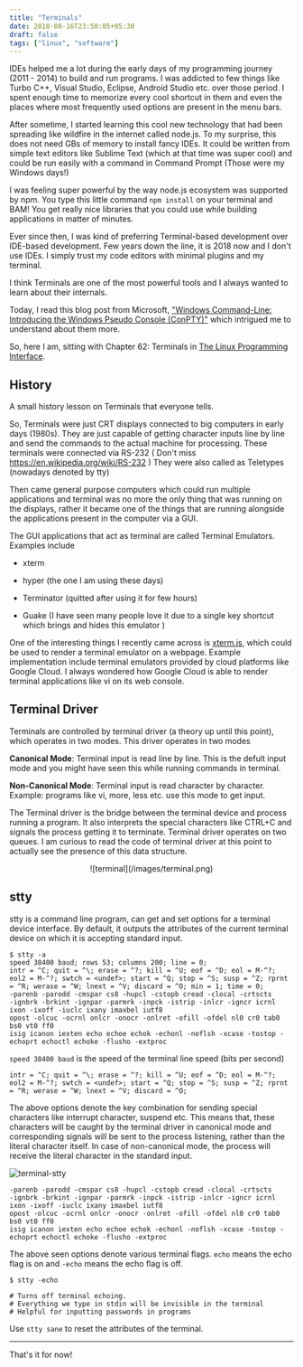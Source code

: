 ```yaml
---
title: "Terminals"
date: 2018-08-16T23:50:05+05:30
draft: false
tags: ["linux", "software"]
---
```


IDEs helped me a lot during the early days of my programming journey (2011 - 2014) to build and run programs. I was addicted to few things like Turbo C++, Visual Studio, Eclipse, Android Studio etc. over those period. I spent enough time to memorize every cool shortcut in them and even the places where most frequently used options are present in the menu bars.

After sometime, I started learning this cool new technology that had been spreading like wildfire in the internet called node.js. To my surprise, this does not need GBs of memory to install fancy IDEs. It could be written from simple text editors like Sublime Text (which at that time was super cool) and could be run easily with a command in Command Prompt (Those were my Windows days!)

I was feeling super powerful by the way node.js ecosystem was supported by npm. You type this little command `npm install` on your terminal and BAM! You get really nice libraries that you could use while building applications in matter of minutes.

Ever since then, I was kind of preferring Terminal-based development over IDE-based development. Few years down the line, it is 2018 now and I don't use IDEs. I simply trust my code editors with minimal plugins and my terminal.

I think Terminals are one of the most powerful tools and I always wanted to learn about their internals.

Today, I read this blog post from Microsoft, ["Windows Command-Line: Introducing the Windows Pseudo Console (ConPTY)"](https://blogs.msdn.microsoft.com/commandline/2018/08/02/windows-command-line-introducing-the-windows-pseudo-console-conpty/) which intrigued me to understand about them more.

So, here I am, sitting with Chapter 62: Terminals in [The Linux Programming Interface](https://nostarch.com/tlpi).

## History

A small history lesson on Terminals that everyone tells.

So, Terminals were just CRT displays connected to big computers in early days (1980s). They are just capable of getting character inputs line by line and send the commands to the actual machine for processing. These terminals were connected via RS-232 ( Don't miss https://en.wikipedia.org/wiki/RS-232 ) They were also called as Teletypes (nowadays denoted by tty)

Then came general purpose computers which could run multiple applications and terminal was no more the only thing that was running on the displays, rather it became one of the things that are running alongside the applications present in the computer via a GUI.

The GUI applications that act as terminal are called Terminal Emulators. Examples include

- xterm

- hyper (the one I am using these days)

- Terminator (quitted after using it for few hours)

- Guake (I have seen many people love it due to a single key shortcut which brings and hides this emulator )

One of the interesting things I recently came across is [xterm.js](https://xtermjs.org/), which could be used to render a terminal emulator on a webpage. Example implementation include terminal emulators provided by cloud platforms like Google Cloud. I always wondered how Google Cloud is able to render terminal applications like vi on its web console.

## Terminal Driver

Terminals are controlled by terminal driver (a theory up until this point), which operates in two modes. This driver operates in two modes

__Canonical Mode__: Terminal input is read line by line. This is the defult input mode and you might have seen this while running commands in terminal.

__Non-Canonical Mode__: Terminal input is read character by character. Example: programs like vi, more, less etc. use this mode to get input.

The Terminal driver is the bridge between the terminal device and process running a program. It also interprets the special characters like CTRL+C and signals the process getting it to terminate. Terminal driver operates on two queues. I am curious to read the code of terminal driver at this point to actually see the presence of this data structure.

<center>
![terminal](/images/terminal.png)
</center>

## stty
stty is a command line program, can get and set options for a terminal device interface. By default, it outputs the attributes of the current terminal device on which it is accepting standard input.

```
$ stty -a
speed 38400 baud; rows 53; columns 200; line = 0;
intr = ^C; quit = ^\; erase = ^?; kill = ^U; eof = ^D; eol = M-^?; eol2 = M-^?; swtch = <undef>; start = ^Q; stop = ^S; susp = ^Z; rprnt = ^R; werase = ^W; lnext = ^V; discard = ^O; min = 1; time = 0;
-parenb -parodd -cmspar cs8 -hupcl -cstopb cread -clocal -crtscts
-ignbrk -brkint -ignpar -parmrk -inpck -istrip -inlcr -igncr icrnl ixon -ixoff -iuclc ixany imaxbel iutf8
opost -olcuc -ocrnl onlcr -onocr -onlret -ofill -ofdel nl0 cr0 tab0 bs0 vt0 ff0
isig icanon iexten echo echoe echok -echonl -noflsh -xcase -tostop -echoprt echoctl echoke -flusho -extproc
```

`speed 38400 baud` is the speed of the terminal line speed (bits per second)

```
intr = ^C; quit = ^\; erase = ^?; kill = ^U; eof = ^D; eol = M-^?; eol2 = M-^?; swtch = <undef>; start = ^Q; stop = ^S; susp = ^Z; rprnt = ^R; werase = ^W; lnext = ^V; discard = ^O;
```

The above options denote the key combination for sending special characters like interrupt character, suspend etc. This means that, these characters will be caught by the terminal driver in canonical mode and corresponding signals will be sent to the process listening, rather than the literal character itself. In case of non-canonical mode, the process will receive the literal character in the standard input.

![terminal-stty](/images/stty-intr.gif)

```
-parenb -parodd -cmspar cs8 -hupcl -cstopb cread -clocal -crtscts
-ignbrk -brkint -ignpar -parmrk -inpck -istrip -inlcr -igncr icrnl ixon -ixoff -iuclc ixany imaxbel iutf8
opost -olcuc -ocrnl onlcr -onocr -onlret -ofill -ofdel nl0 cr0 tab0 bs0 vt0 ff0
isig icanon iexten echo echoe echok -echonl -noflsh -xcase -tostop -echoprt echoctl echoke -flusho -extproc
```

The above seen options denote various terminal flags. `echo` means the echo flag is on and `-echo` means the echo flag is off.

```
$ stty -echo

# Turns off terminal echoing.
# Everything we type in stdin will be invisible in the terminal
# Helpful for inputting passwords in programs
```

Use `stty sane` to reset the attributes of the terminal.

---

That's it for now!
